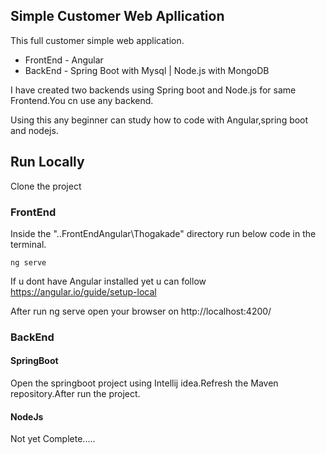 
## Simple Customer Web Apllication

This full customer simple web application.

- FrontEnd - Angular
- BackEnd -  Spring Boot with Mysql | Node.js with MongoDB

I have created two backends using Spring boot and Node.js for same Frontend.You cn use any backend.

Using this any beginner can study how to code with Angular,spring boot and nodejs.






## Run Locally

Clone the project

### FrontEnd

Inside the "..FrontEndAngular\Thogakade" directory run below code in the terminal.
```
ng serve
```

If u dont have Angular installed yet u can follow https://angular.io/guide/setup-local

After run ng serve open your browser on http://localhost:4200/


### BackEnd

####  SpringBoot 

Open the springboot project using Intellij idea.Refresh the Maven repository.After run the project.


####  NodeJs

Not yet Complete.....
